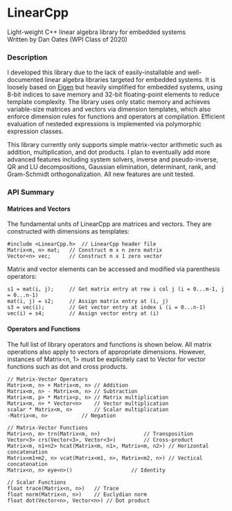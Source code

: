 # LinearCpp
Light-weight C++ linear algebra library for embedded systems  
Written by Dan Oates (WPI Class of 2020)

### Description
I developed this library due to the lack of easily-installable and well-documented linear algebra libraries targeted for embedded systems. It is loosely based on [Eigen](http://eigen.tuxfamily.org/index.php?title=Main_Page) but heavily simplified for embedded systems, using 8-bit indices to save memory and 32-bit floating-point elements to reduce template complexity. The library uses only static memory and achieves variable-size matrices and vectors via dimension templates, which also enforce dimension rules for functions and operators at compilation. Efficient evaluation of nesteded expressions is implemented via polymorphic expression classes.

This library currently only supports simple matrix-vector arithmetic such as addition, multiplication, and dot products. I plan to eventually add more advanced features including system solvers, inverse and pseudo-inverse, QR and LU decompositions, Gaussian elimination, determinant, rank, and Gram-Schmidt orthogonalization. All new features are unit tested.

### API Summary
#### Matrices and Vectors
The fundamental units of LinearCpp are matrices and vectors. They are constructed with dimensions as templates:
```
#include <LinearCpp.h>	// LinearCpp header file
Matrix<m, n> mat;	// Construct m x n zero matrix
Vector<n> vec;		// Construct n x 1 zero vector
```
Matrix and vector elements can be accessed and modified via parenthesis operators:
```
s1 = mat(i, j);		// Get matrix entry at row i col j (i = 0...m-1, j = 0...n-1)
mat(i, j) = s2;		// Assign matrix entry at (i, j)
s3 = vec(i);		// Get vector entry at index i (i = 0...n-1)
vec(i) = s4;		// Assign vector entry at (i)
```
#### Operators and Functions
The full list of library operators and functions is shown below. All matrix operations also apply to vectors of appropriate dimensions. However, instances of Matrix<n, 1> must be explicitely cast to Vector<n> for vector functions such as dot and cross products.
```
// Matrix-Vector Operators
Matrix<m, n> + Matrix<m, n>	// Addition
Matrix<m, n> - Matrix<m, n>	// Subtraction
Matrix<m, p> * Matrix<p, n>	// Matrix multiplication
Matrix<m, n> * Vector<n>	// Vector multiplication
scalar * Matrix<m, n>		// Scalar multiplication
-Matrix<m, n>			// Negation

// Matrix-Vector Functions
Matrix<n, m> trn(Matrix<m, n>)				// Transposition
Vector<3> crs(Vector<3>, Vector<3>)			// Cross-product
Matrix<m, n1+n2> hcat(Matrix<m, n1>, Matrix<m, n2>)	// Horizontal concatenation
Matrix<m1+m2, n> vcat(Matrix<m1, n>, Matrix<m2, n>)	// Vectical concatenation
Matrix<n, n> eye<n>()					// Identity

// Scalar Functions
float trace(Matrix<n, n>)	// Trace
float norm(Matrix<n, n>)	// Euclydian norm
float dot(Vector<n>, Vector<n>)	// Dot product
```
